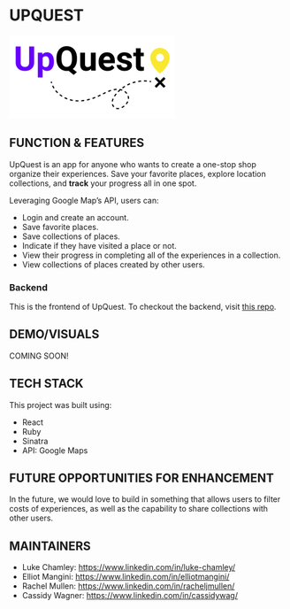 # UPQUEST
![UpQuest](src/assets/UpQuest.png)

## FUNCTION & FEATURES

UpQuest is an app for anyone who wants to create a one-stop shop organize their experiences. Save your favorite places, explore location collections, and <strong>track</strong> your progress all in one spot. 

Leveraging Google Map’s API, users can:
- Login and create an account.
- Save favorite places.
- Save collections of places.
- Indicate if they have visited a place or not.
- View their progress in completing all of the experiences in a collection.
- View collections of places created by other users.

### Backend

This is the frontend of UpQuest. To checkout the backend, visit [this repo](https://github.com/RachelMullen/phase-3-sinatra-react-project-backend/).

## DEMO/VISUALS
COMING SOON!

## TECH STACK
This project was built using:

- React
- Ruby
- Sinatra
- API: Google Maps

## FUTURE OPPORTUNITIES FOR ENHANCEMENT

In the future, we would love to build in something that allows users to filter costs of experiences, as well as the capability to share collections with other users.

## MAINTAINERS 

- Luke Chamley: https://www.linkedin.com/in/luke-chamley/ 
- Elliot Mangini: https://www.linkedin.com/in/elliotmangini/ 
- Rachel Mullen: https://www.linkedin.com/in/racheljmullen/ 
- Cassidy Wagner: https://www.linkedin.com/in/cassidywag/ 
